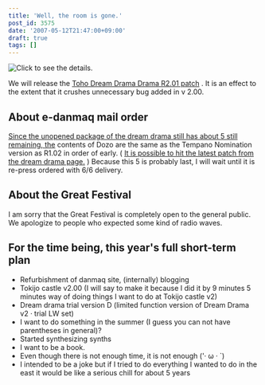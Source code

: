 ```yaml
---
title: 'Well, the room is gone.'
post_id: 3575
date: '2007-05-12T21:47:00+09:00'
draft: true
tags: []
---
```


![Click to see the details.](https://danmaq.com/!/thC/thC_SS13.jpg)

We will release the [Toho Dream Drama Drama R2.01 patch](https://danmaq.com/!/thC/) . It is an effect to the extent that it crushes unnecessary bug added in v 2.00.

## About e-danmaq mail order

[Since the unopened package of the dream drama still has about 5 still remaining, the](https://www1n.sppd.ne.jp/danmaq.com/e-danmaq/index.cgi?type=cat&no=00001000001&sort=&begin=) contents of Dozo are the same as the Tempano Nomination version as R1.02 in order of early. ( [It is possible to hit the latest patch from the dream drama page.](https://danmaq.com/!/thC/) ) Because this 5 is probably last, I will wait until it is re-press ordered with 6/6 delivery.

## About the Great Festival

I am sorry that the Great Festival is completely open to the general public. We apologize to people who expected some kind of radio waves.

## For the time being, this year's full short-term plan

*   Refurbishment of danmaq site, (internally) blogging
*   Tokijo castle v2.00 (I will say to make it because I did it by 9 minutes 5 minutes way of doing things I want to do at Tokijo castle v2)
*   Dream drama trial version D (limited function version of Dream Drama v2 · trial LW set)
*   I want to do something in the summer (I guess you can not have parentheses in general)?
*   Started synthesizing synths
*   I want to be a book.
*   Even though there is not enough time, it is not enough ('· ω · `)
*   I intended to be a joke but if I tried to do everything I wanted to do in the east it would be like a serious chill for about 5 years
